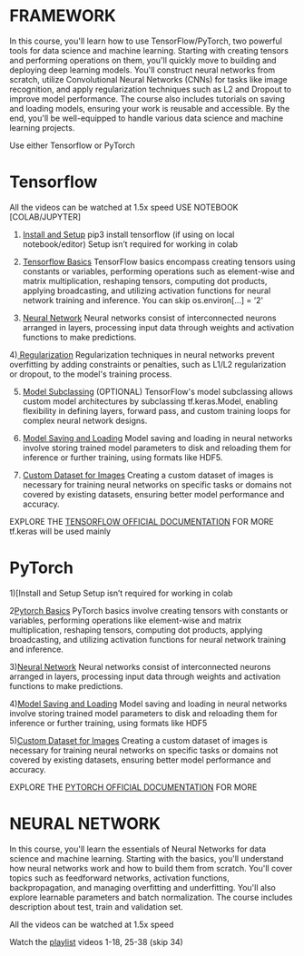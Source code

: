 # FRAMEWORK
In this course, you'll learn how to use TensorFlow/PyTorch, two powerful tools for data science and machine learning. Starting with creating tensors and performing operations on them, you'll quickly move to building and deploying deep learning models. You'll construct neural networks from scratch, utilize Convolutional Neural Networks (CNNs) for tasks like image recognition, and apply regularization techniques such as L2 and Dropout to improve model performance. The course also includes tutorials on saving and loading models, ensuring your work is reusable and accessible. By the end, you'll be well-equipped to handle various data science and machine learning projects.


Use either Tensorflow or PyTorch
# Tensorflow
All the videos can be watched at 1.5x speed
USE NOTEBOOK [COLAB/JUPYTER]

1) [Install and Setup](https://www.youtube.com/watch?v=5Ym-dOS9ssA)
pip3 install tensorflow (if using on local notebook/editor)
Setup isn’t required for working in colab

2) [Tensorflow Basics](https://www.youtube.com/watch?v=HPjBY1H-U4U)
TensorFlow basics encompass creating tensors using constants or variables, performing operations such as element-wise and matrix multiplication, reshaping tensors, computing dot products, applying broadcasting, and utilizing activation functions for neural network training and inference.
You can skip os.environ[...] = ‘2'

3) [Neural Network](https://www.youtube.com/watch?v=pAhPiF3yiXI)
Neural networks consist of interconnected neurons arranged in layers, processing input data through weights and activation functions to make predictions.

4)[ Regularization](https://www.youtube.com/watch?v=kJSUq1PLmWg)
Regularization techniques in neural networks prevent overfitting by adding constraints or penalties, such as L1/L2 regularization or dropout, to the model's training process.

5) [Model Subclassing](https://www.youtube.com/watch?v=WcZ_1IAH_nM) (OPTIONAL)
TensorFlow's model subclassing allows custom model architectures by subclassing tf.keras.Model, enabling flexibility in defining layers, forward pass, and custom training loops for complex neural network designs.

6) [Model Saving and Loading](https://www.youtube.com/watch?v=idus3KO6Wic)
Model saving and loading in neural networks involve storing trained model parameters to disk and reloading them for inference or further training, using formats like HDF5.

7) [Custom Dataset for Images](https://www.youtube.com/watch?v=q7ZuZ8ZOErE)
Creating a custom dataset of images is necessary for training neural networks on specific tasks or domains not covered by existing datasets, ensuring better model performance and accuracy.

EXPLORE THE [TENSORFLOW OFFICIAL DOCUMENTATION](https://www.tensorflow.org/api_docs/python/tf/keras) FOR MORE
tf.keras will be used mainly

# PyTorch

1)[Install and Setup
Setup isn’t required for working in colab

2[Pytorch Basics](https://www.youtube.com/watch?v=2S1dgHpqCdk)
PyTorch basics involve creating tensors with constants or variables, performing operations like element-wise and matrix multiplication, reshaping tensors, computing dot products, applying broadcasting, and utilizing activation functions for neural network training and inference.

3)[Neural Network](https://www.youtube.com/watch?v=x9JiIFvlUwk)
Neural networks consist of interconnected neurons arranged in layers, processing input data through weights and activation functions to make predictions.

4)[Model Saving and Loading](https://www.youtube.com/watch?v=g6kQl_EFn84)
Model saving and loading in neural networks involve storing trained model parameters to disk and reloading them for inference or further training, using formats like HDF5

5)[Custom Dataset for Images](https://www.youtube.com/watch?v=ZoZHd0Zm3RY)
Creating a custom dataset of images is necessary for training neural networks on specific tasks or domains not covered by existing datasets, ensuring better model performance and accuracy.

EXPLORE THE [PYTORCH OFFICIAL DOCUMENTATION](https://pytorch.org/tutorials/beginner/basics/intro.html) FOR MORE


# NEURAL NETWORK
In this course, you'll learn the essentials of Neural Networks for data science and machine learning. Starting with the basics, you'll understand how neural networks work and how to build them from scratch. You'll cover topics such as feedforward networks, activation functions, backpropagation, and managing overfitting and underfitting. You'll also explore learnable parameters and batch normalization. The course includes description about test, train and validation set.

All the videos can be watched at 1.5x speed

Watch the [playlist](https://www.youtube.com/playlist?list=PLZbbT5o_s2xq7LwI2y8_QtvuXZedL6tQU) videos 1-18, 25-38 (skip 34)
